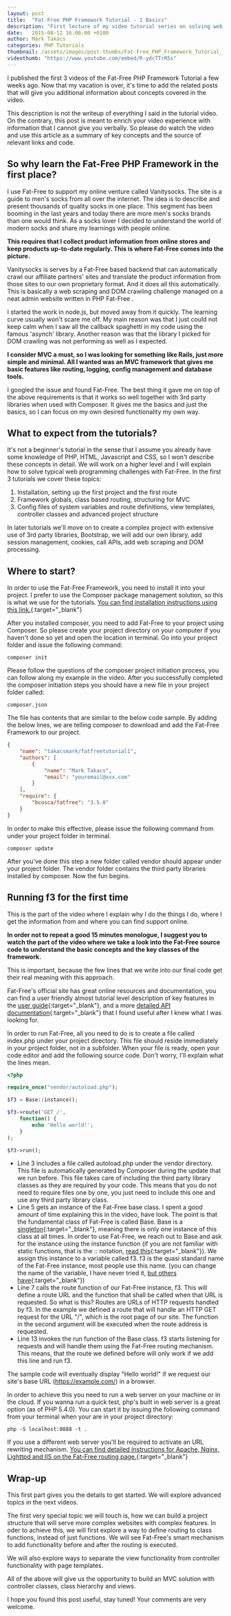 ```yaml
---
layout: post
title:  "Fat-Free PHP Framework Tutorial - 1 Basics"
description: "First lecture of my video tutorial series on solving web programming challenges with Fat-Free. Lecture 1 covers installation, project setup and routing."
date:   2015-08-12 16:06:00 +0100
author: Márk Takács
categories: PHP Tutorials
thumbnail: /assets/images/post-thumbs/Fat-Free_PHP_Framework_Tutorial_-_1_Basics_and_1__markgyorgyiimac_Mark-es-Gyorgyi____Documents_Development_Tutorials_fatfree_1_base__zsh_.jpg
videothumb: "https://www.youtube.com/embed/R-ydcTTrR5s"
---
```

I published the first 3 videos of the Fat-Free PHP Framework Tutorial a few weeks ago. Now that my vacation is over, it's time to add the related posts that will give you additional information about concepts covered in the video.

This description is not the writeup of everything I said in the tutorial video. On the contrary, this post is meant to enrich your video experience with information that I cannot give you verbally. So please do watch the video and use this article as a summary of key concepts and the source of relevant links and code.

## So why learn the Fat-Free PHP Framework in the first place?

I use Fat-Free to support my online venture called Vanitysocks. The site is a guide to men's socks from all over the internet. The idea is to describe and present thousands of quality socks in one place. This segment has been booming in the last years and today there are more men's socks brands than one would think. As a socks lover I decided to understand the world of modern socks and share my learnings with people online.

**This requires that I collect product information from online stores and keep products up-to-date regularly. This is where Fat-Free comes into the picture.**

Vanitysocks is serves by a Fat-Free based backend that can automatically crawl our affiliate partners' sites and translate the product information from those sites to our own proprietary format. And it does all this automatically. This is basically a web scraping and DOM crawling challenge managed on a neat admin website written in PHP Fat-Free .

I started the work in node.js, but moved away from it quickly. The learning curve usually won't scare me off. My main reason was that I just could not keep calm when I saw all the callback spaghetti in my code using the famous 'asynch' library. Another reason was that the library I picked for DOM crawling was not performing as well as I expected.

**I consider MVC a must, so I was looking for something like Rails, just more simple and minimal. All I wanted was an MVC framework that gives me basic features like routing, logging, config management and database tools.**

I googled the issue and found Fat-Free. The best thing it gave me on top of the above requirements is that it works so well together with 3rd party libraries when used with Composer. It gives me the basics and just the basics, so I can focus on my own desired functionality my own way.

## What to expect from the tutorials?

It's not a beginner's tutorial in the sense that I assume you already have some knowledge of PHP, HTML, Javascript and CSS, so I won't describe these concepts in detail. We will work on a higher level and I will explain how to solve typical web programming challenges with Fat-Free. In the first 3 tutorials we cover these topics:

1. Installation, setting up the first project and the first route
2. Framework globals, class based routing, structuring for MVC
3. Config files of system variables and route definitions, view templates, controller classes and advanced project structure

In later tutorials we'll move on to create a complex project with extensive use of 3rd party libraries, Bootstrap, we will add our own library, add session management, cookies, call APIs, add web scraping and DOM processing.

## Where to start?

In order to use the Fat-Free Framework, you need to install it into your project. I prefer to use the Composer package management solution, so this is what we use for the tutorials. [You can find installation instructions using this link.](https://getcomposer.org/doc/00-intro.md){:target="_blank"}

After you installed composer, you need to add Fat-Free to your project using Composer. So please create your project directory on your computer if you haven't done so yet and open the location in terminal. Go into your project folder and issue the following command:

`composer init`

Please follow the questions of the composer project initiation process, you can follow along my example in the video. After you successfully completed the composer initiation steps you should have a new file in your project folder called:

`composer.json`

The file has contents that are similar to the below code sample. By adding the below lines, we are telling composer to download and add the Fat-Free Framework to our project.

```json
{
    "name": "takacsmark/fatfreetutorial1",
    "authors": [
        {
            "name": "Mark Takacs",
            "email": "youremail@xxx.com"
        }
    ],
    "require": {
        "bcosca/fatfree": "3.5.0"
    }
}
```

In order to make this effective, please issue the following command from under your project folder in terminal.

`composer update`

After you've done this step a new folder called vendor should appear under your project folder. The vendor folder contains the third party libraries installed by composer. Now the fun begins.

## Running f3 for the first time

This is the part of the video where I explain why I do the things I do, where I get the information from and where you can find support online.

**In order not to repeat a good 15 minutes monologue, I suggest you to watch the part of the video where we take a look into the Fat-Free source code to understand the basic concepts and the key classes of the framework.**

This is important, because the few lines that we write into our final code get their real meaning with this approach.

Fat-Free's official site has great online resources and documentation, you can find a user friendly almost tutorial level description of key features in the [user guide](https://fatfreeframework.com/user-guide){:target="_blank"}, and a more [detailed API documentation](https://fatfreeframework.com/api-reference){:target="_blank"} that I found useful after I knew what I was looking for.

In order to run Fat-Free, all you need to do is to create a file called index.php under your project directory. This file should reside immediately in your project folder, not in a subfolder. When your file is ready, open your code editor and add the following source code. Don't worry, I'll explain what the lines mean.

```php
<?php

require_once("vendor/autoload.php");

$f3 = Base::instance();

$f3->route('GET /',
    function() {
        echo 'Hello world!';
    }
);

$f3->run();
```


* Line 3 includes a file called autoload.php under the vendor directory. This file is automatically generated by Composer during the update that we run before. This file takes care of including the third party library classes as they are required by your code. This means that you do not need to require files one by one, you just need to include this one and use any third party library class.
* Line 5 gets an instance of the Fat-Free base class. I spent a good amount of time explaining this in the video, have look. The point is that the fundamental class of Fat-Free is called Base. Base is a [singleton](https://en.wikipedia.org/wiki/Singleton_pattern){:target="_blank"}, meaning there is only one instance of this class at all times. In order to use Fat-Free, we reach out to Base and ask for the instance using the instance function (if you are not familiar with static functions, that is the :: notation, [read this](https://php.net/manual/en/language.oop5.static.php){:target="_blank"}). We assign this instance to a variable called f3. f3 is the quasi standard name of the Fat-Free instance, most people use this name. (you can change the name of the variable, I have never tried it, [but others have](https://stackoverflow.com/questions/26325803/fat-free-framework-change-f3-variable-name){:target="_blank"})
* Line 7 calls the route function of our Fat-Free instance, f3. This will define a route URL and the function that shall be called when that URL is requested. So what is this? Routes are URLs of HTTP requests handled by f3. In the example we defined a route that will handle an HTTP GET request for the URL "/", which is the root page of our site. The function in the second argument will be executed when the route address is requested.
* Line 13 invokes the run function of the Base class. f3 starts listening for requests and will handle them using the Fat-Free routing mechanism. This means, that the route we defined before will only work if we add this line and run f3.

The sample code will eventually display "Hello world!" if we request our site's base URL (https://example.com/) in a browser.

In order to achieve this you need to run a web server on your machine or in the cloud. If you wanna run a quick test, php's built in web server is a great option (as of PHP 5.4.0). You can start it by issuing the following command from your terminal when your are in your project directory:

`php -S localhost:8088 -t .`

If you use a different web server you'll be required to activate an URL rewriting mechanism. [You can find detailed instructions for Apache, Nginx, Lighttpd and IIS on the Fat-Free routing page.](https://fatfreeframework.com/routing-engine){:target="_blank"}

## Wrap-up

This first part gives you the details to get started. We will explore advanced topics in the next videos.

The first very special topic we will touch is, how we can build a project structure that will serve more complex websites with complex features. In oder to achieve this, we will first explore a way to define routing to class functions, instead of just functions. We will see Fat-Free's smart mechanism to add functionality before and after the routing is executed.

We will also explore ways to separate the view functionality from controller functionality with page templates.

All of the above will give us the opportunity to build an MVC solution with controller classes, class hierarchy and views.

I hope you found this post useful, stay tuned! Your comments are very welcome.
